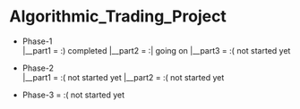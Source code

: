 # Algorithmic_Trading_Project

* Phase-1   
        |__part1 = :) completed
        |__part2 = :| going on
        |__part3 = :( not started yet

* Phase-2   
        |__part1 = :( not started yet
        |__part2 = :( not started yet

* Phase-3 = :( not started yet

